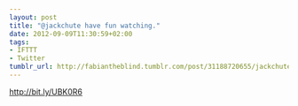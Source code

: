 ```yaml
---
layout: post
title: "@jackchute have fun watching."
date: 2012-09-09T11:30:59+02:00
tags:
- IFTTT
- Twitter
tumblr_url: http://fabiantheblind.tumblr.com/post/31188720655/jackchute-have-fun-watching
---
```

http://bit.ly/UBK0R6
